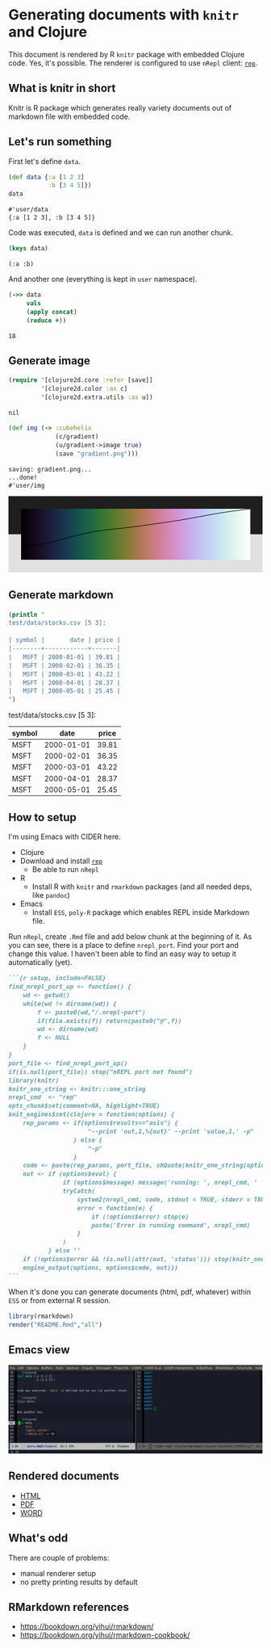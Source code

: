 Generating documents with `knitr` and Clojure
=============================================

This document is rendered by R `knitr` package with embedded Clojure code. Yes, it's possible. The renderer is configured to use `nRepl` client: [`rep`](https://github.com/eraserhd/rep).

What is knitr in short
----------------------

Knitr is R package which generates really variety documents out of markdown file with embedded code.

Let's run something
-------------------

First let's define `data`.

``` clojure
(def data {:a [1 2 3]
           :b [3 4 5]})
data
```

    #'user/data
    {:a [1 2 3], :b [3 4 5]}

Code was executed, `data` is defined and we can run another chunk.

``` clojure
(keys data)
```

    (:a :b)

And another one (everything is kept in `user` namespace).

``` clojure
(->> data
     vals
     (apply concat)
     (reduce +))
```

    18

Generate image
--------------

``` clojure
(require '[clojure2d.core :refer [save]]
         '[clojure2d.color :as c]
         '[clojure2d.extra.utils :as u])
```

    nil

``` clojure
(def img (-> :cubehelix
             (c/gradient)
             (u/gradient->image true)
             (save "gradient.png")))
```

    saving: gradient.png...
    ...done!
    #'user/img

![Generated gradient with luma](gradient.png)

Generate markdown
-----------------

``` clojure
(println "
test/data/stocks.csv [5 3]:

| symbol |       date | price |
|--------+------------+-------|
|   MSFT | 2000-01-01 | 39.81 |
|   MSFT | 2000-02-01 | 36.35 |
|   MSFT | 2000-03-01 | 43.22 |
|   MSFT | 2000-04-01 | 28.37 |
|   MSFT | 2000-05-01 | 25.45 |
")
```

test/data/stocks.csv \[5 3\]:

| symbol | date       | price |
|--------|------------|-------|
| MSFT   | 2000-01-01 | 39.81 |
| MSFT   | 2000-02-01 | 36.35 |
| MSFT   | 2000-03-01 | 43.22 |
| MSFT   | 2000-04-01 | 28.37 |
| MSFT   | 2000-05-01 | 25.45 |

How to setup
------------

I'm using Emacs with CIDER here.

-   Clojure
-   Download and install [`rep`](https://github.com/eraserhd/rep)
    -   Be able to run `nRepl`
-   R
    -   Install R with `knitr` and `rmarkdown` packages (and all needed deps, like `pandoc`)
-   Emacs
    -   Install `ESS`, `poly-R` package which enables REPL inside Markdown file.

Run `nRepl`, create `.Rmd` file and add below chunk at the beginning of it. As you can see, there is a place to define `nrepl_port`. Find your port and change this value. I haven't been able to find an easy way to setup it automatically (yet).

```` markdown
```{r setup, include=FALSE}
find_nrepl_port_up <- function() {
    wd <- getwd()
    while(wd != dirname(wd)) {
        f <- paste0(wd,"/.nrepl-port")
        if(file.exists(f)) return(paste0("@",f))
        wd <- dirname(wd)
        f <- NULL
    }
}
port_file <- find_nrepl_port_up()
if(is.null(port_file)) stop("nREPL port not found")
library(knitr)
knitr_one_string <- knitr:::one_string
nrepl_cmd  <- "rep"
opts_chunk$set(comment=NA, highlight=TRUE)
knit_engines$set(clojure = function(options) {
    rep_params <- if(options$results=="asis") {
                      "--print 'out,1,%{out}' --print 'value,1,' -p"
                  } else {
                      "-p"
                  }
    code <- paste(rep_params, port_file, shQuote(knitr_one_string(options$code)))
    out <- if (options$eval) {
               if (options$message) message('running: ', nrepl_cmd, ' ', code)
               tryCatch(
                   system2(nrepl_cmd, code, stdout = TRUE, stderr = TRUE, env = options$engine.env),
                   error = function(e) {
                       if (!options$error) stop(e)
                       paste('Error in running command', nrepl_cmd)
                   }
               )
           } else ''
    if (!options$error && !is.null(attr(out, 'status'))) stop(knitr_one_string(out))
    engine_output(options, options$code, out)})
```
````

When it's done you can generate documents (html, pdf, whatever) within `ESS` or from external R session.

``` r
library(rmarkdown)
render("README.Rmd","all")
```

Emacs view
----------

![Emacs in action](emacs.png)

Rendered documents
------------------

-   [HTML](https://genmeblog.github.io/rmarkdown-clojure/README.html)
-   [PDF](https://github.com/genmeblog/rmarkdown-clojure/blob/master/README.pdf)
-   [WORD](https://github.com/genmeblog/rmarkdown-clojure/blob/master/README.docx)

What's odd
----------

There are couple of problems:

-   manual renderer setup
-   no pretty printing results by default

RMarkdown references
--------------------

-   <https://bookdown.org/yihui/rmarkdown/>
-   <https://bookdown.org/yihui/rmarkdown-cookbook/>

<script>
// add bootstrap table styles to pandoc tables
function bootstrapStylePandocTables2() {
  $('tr.header').parent('thead').parent('table').addClass('table table-striped table-hover table-condensed table-responsive');
}
$(document).ready(function () {  bootstrapStylePandocTables2(); });
</script>
